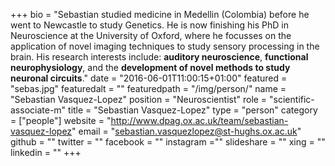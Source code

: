+++
bio = "Sebastian studied medicine in Medellin (Colombia) before he went to Newcastle to study Genetics. He is now finishing his PhD in Neuroscience at the University of Oxford, where he focusses on the application of novel imaging techniques to study sensory processing in the brain. His research interests include: **auditory neuroscience**, **functional neurophysiology**, and the **development of novel methods to study neuronal circuits**."
date = "2016-06-01T11:00:15+01:00"
featured = "sebas.jpg"
featuredalt = ""
featuredpath = "/img/person/"
name = "Sebastian Vasquez-Lopez"
position = "Neuroscientist"
role = "scientific-associate-m"
title = "Sebastian Vasquez-Lopez"
type = "person"
category = ["people"]
website = "http://www.dpag.ox.ac.uk/team/sebastian-vasquez-lopez"
email = "sebastian.vasquezlopez@st-hughs.ox.ac.uk"
github = ""
twitter = ""
facebook = ""
instagram =""
slideshare = ""
xing = ""
linkedin = ""
+++
